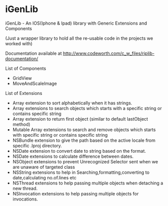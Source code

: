iGenLib
=======

iGenLib - An IOS(Iphone &amp; Ipad) library with Generic Extensions and Components

(Just a wrapper library to hold all the re-usable code in the projects we worked with)

Documentation available at http://www.codeworth.com/c_w_files/riplib-documentation/

List of Components
- GridView
- MoveAndScaleImage

List of Extensions
- Array extension to sort alphabetically when it has strings.
- Array extensions to search objects which starts with a specific string or contains specific string
- Array extension to return first object (similar to default lastObject method)
- Mutable Array extensions to search and remove objects which starts with specific string or contains specific string
- NSBundle extension to give the path based on the active locale from specific .lproj directory.
- NSDate extension to convert date to string based on the format.
- NSDate extensions to calculate difference between dates.
- NSObject extensions to prevent Unrecognized Selector sent when we are unaware of targeted class
- NSString extensions to help in Searching,formatting,converting to date,calculating no.of.lines etc
- NSThread extensions to help passing multiple objects when detaching a new thread.
- NSInvocation extensions to help passing multiple objects for invocations.
